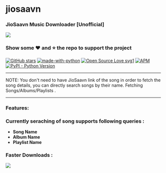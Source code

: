 # jiosaavn
<h3>JioSaavn Music Downloader [Unofficial] </h3>
<img src="https://user-images.githubusercontent.com/52038340/93705931-42c5eb80-fb3f-11ea-8401-9fc339d949c7.png">
<h3>Show some ❤️ and ⭐ the repo to support the project</h3>



[![GitHub stars](https://img.shields.io/github/stars/bharat-bharat/jiosaavn?style=social&label=Star)](https://github.com/Bharat-Bharat/jiosaavn)
[![made-with-python](https://img.shields.io/badge/Made%20with-Python-1f425f.svg)](https://www.python.org/) 
[![Open Source Love svg1](https://badges.frapsoft.com/os/v1/open-source.svg?v=103)](https://github.com/bharat-bharat)
[![APM](https://img.shields.io/apm/l/vim-mode?color=orange&style=plastic)](https://github.com/Bharat-Bharat/jiosaavn/blob/master/LICENSE)
[![PyPI - Python Version](https://img.shields.io/pypi/pyversions/requests?style=plastic)](https://pypi.org/project/requests/)
<hr>
<p>NOTE: You don't need to have JioSaavn link of the song in order to fetch the song details, you can directly search songs by their name. Fetching Songs/Albums/Playlists .</p>

---

### **Features**:
### Currently seraching of song supports following queries :
- **Song Name**
- **Album Name**
- **Playlist Name**
### Faster Downloads :
<img src="https://media.geeksforgeeks.org/wp-content/uploads/20200302215050/woring_1_geeks.jpg">

